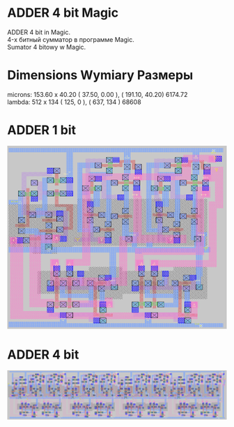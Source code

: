 # ADDER 4 bit Magic
ADDER 4 bit  in Magic.    
4-х битный сумматор в программе Magic.     
Sumator 4 bitowy w Magic. 

# Dimensions Wymiary Размеры
microns:  153.60 x 40.20   ( 37.50,  0.00 ), ( 191.10,  40.20)  6174.72   
lambda:      512 x 134     (   125,  0    ), (   637,  134  )  68608


# ADDER 1 bit
![Image alt](https://raw.githubusercontent.com/zyabik-007/ADDER_4_bit_Magic/master/1bit.png)

# ADDER 4 bit
![Image alt](https://raw.githubusercontent.com/zyabik-007/ADDER_4_bit_Magic/master/4bit.png)
